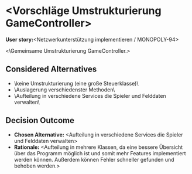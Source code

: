 # \<Vorschläge Umstrukturierung GameController\>

**User story:**\<Netzwerkunterstützung implementieren / MONOPOLY-94\>

<\Gemeinsame Umstrukturierung GameController.\>

## Considered Alternatives

* \keine Umstrukturierung (eine große Steuerklasse)\
* \Auslagerung verschiedenster Methoden\
* \Aufteilung in verschiedene Services die Spieler und Felddaten verwalten\

## Decision Outcome

* **Chosen Alternative:** \<Aufteilung in verschiedene Services die Spieler und Felddaten verwalten\>
* **Rationale:** \<Aufteilung in mehrere Klassen, da eine bessere Übersicht über das Programm möglich ist und somit mehr Features implementiert werden können. Außerdem können Fehler schneller gefunden und behoben werden.\>
